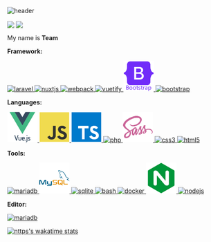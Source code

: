 ![header](https://capsule-render.vercel.app/api?type=slice&color=auto&height=150&section=header&text=Hi%20there%20👋&fontSize=50&fontColor=0049bf&animation=twinkling&fontAlign=80&fontAlignY=20&rotate=370)

<span>
  <img align="center" src="https://github-readme-stats.vercel.app/api/top-langs/?username=nttps&show_icons=true&theme=dracula&layout=compact&hide_border=true" />
</span>
<span>
  <img align="center" src="https://github-readme-stats.vercel.app/api?username=nttps&include_all_commits=true&show_icons=true&theme=dracula&hide=issues&hide_border=true&count_private=true" />
</span>


My name is **Team**


**Framework:**

<a href="https://laravel.com/" target="_blank"> <img src="https://cdn.svgporn.com/logos/laravel.svg" alt="laravel" width="70" height="70"/> </a> <a href="https://nuxtjs.org/" target="_blank"> <img src="https://cdn.svgporn.com/logos/nuxt.svg" alt="nuxtjs" width="70" height="70"/> </a> <a href="https://webpack.js.org" target="_blank"> <img src="https://cdn.svgporn.com/logos/webpack.svg" alt="webpack" width="70" height="70"/> </a> <a href="https://vuetifyjs.com/en/" target="_blank"> <img src="https://cdn.svgporn.com/logos/vuetifyjs.svg" alt="vuetify" width="70" height="70"/> </a> <a href="https://getbootstrap.com" target="_blank"> <img src="https://raw.githubusercontent.com/devicons/devicon/master/icons/bootstrap/bootstrap-plain-wordmark.svg" alt="bootstrap" width="70" height="70"/> </a> <a href="https://tailwindcss.com" target="_blank"> <img src="https://cdn.svgporn.com/logos/tailwindcss.svg" alt="bootstrap" width="70" height="70"/> </a>


**Languages:**

<a href="https://vuejs.org/" target="_blank"> <img src="https://raw.githubusercontent.com/devicons/devicon/master/icons/vuejs/vuejs-original-wordmark.svg" alt="vuejs" width="70" height="70"/> </a> <a href="https://developer.mozilla.org/en-US/docs/Web/JavaScript" target="_blank"> <img src="https://raw.githubusercontent.com/devicons/devicon/master/icons/javascript/javascript-original.svg" alt="javascript" width="70" height="70"/> </a> <a href="https://www.typescriptlang.org/" target="_blank"> <img src="https://raw.githubusercontent.com/devicons/devicon/master/icons/typescript/typescript-original.svg" alt="typescript" width="70" height="70"/> </a> <a href="https://www.php.net" target="_blank"> <img src="https://cdn.svgporn.com/logos/php-alt.svg" alt="php" width="70" height="70"/> </a> <a href="https://sass-lang.com" target="_blank"> <img src="https://raw.githubusercontent.com/devicons/devicon/master/icons/sass/sass-original.svg" alt="sass" width="70" height="70"/> </a> <a href="https://www.w3schools.com/css/" target="_blank"> <img src="https://cdn.svgporn.com/logos/css-3.svg" alt="css3" width="70" height="70"/> </a> <a href="https://www.w3.org/html/" target="_blank"> <img src="https://cdn.svgporn.com/logos/html-5.svg" alt="html5" width="70" height="70"/> </a>

**Tools:**

<a href="https://mariadb.org/" target="_blank"> <img src="https://cdn.svgporn.com/logos/mariadb.svg" alt="mariadb" width="70" height="70"/> </a> <a href="https://www.mysql.com/" target="_blank"> <img src="https://raw.githubusercontent.com/devicons/devicon/master/icons/mysql/mysql-original-wordmark.svg" alt="mysql" width="70" height="70"/> </a> <a href="https://www.sqlite.org/" target="_blank"> <img src="https://cdn.svgporn.com/logos/sqlite.svg" alt="sqlite" width="70" height="70"/> </a> <a href="https://www.gnu.org/software/bash/" target="_blank"> <img src="https://cdn.svgporn.com/logos/bash.svg" alt="bash" width="70" height="70"/> </a> <a href="https://www.docker.com/" target="_blank"> <img src="https://cdn.svgporn.com/logos/docker.svg" alt="docker" width="70" height="70"/> </a> <a href="https://www.nginx.com" target="_blank"> <img src="https://raw.githubusercontent.com/devicons/devicon/master/icons/nginx/nginx-original.svg" alt="nginx" width="70" height="70"/> </a> <a href="https://nodejs.org" target="_blank"> <img src="https://cdn.svgporn.com/logos/nodejs.svg" alt="nodejs" width="70" height="70"/> </a>

**Editor:**

<a href="https://code.visualstudio.com/" target="_blank"> <img src="https://cdn.svgporn.com/logos/visual-studio-code.svg" alt="mariadb" width="70" height="70"/> </a>


[![nttps's wakatime stats](https://github-readme-stats.vercel.app/api/wakatime?username=@nttps&theme=onedark&layout=compact)](https://github.com/nttps)
